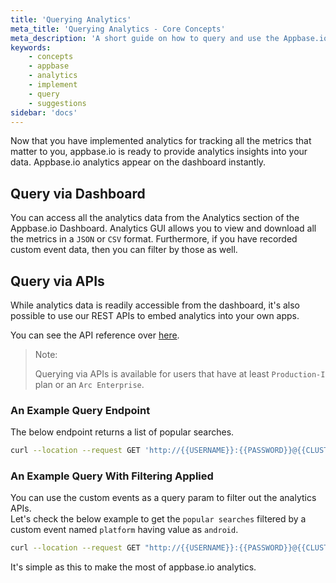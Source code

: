 ```yaml
---
title: 'Querying Analytics'
meta_title: 'Querying Analytics - Core Concepts'
meta_description: 'A short guide on how to query and use the Appbase.io analytics API.'
keywords:
    - concepts
    - appbase
    - analytics
    - implement
    - query
    - suggestions
sidebar: 'docs'
---
```


Now that you have implemented analytics for tracking all the metrics that matter to you, appbase.io is ready to provide analytics insights into your data. Appbase.io analytics appear on the dashboard instantly.


## Query via Dashboard

You can access all the analytics data from the Analytics section of the Appbase.io Dashboard. Analytics GUI allows you to view and download all the metrics in a `JSON` or `CSV` format. Furthermore, if you have recorded custom event data, then you can filter by those as well.

## Query via APIs

While analytics data is readily accessible from the dashboard, it's also possible to use our REST APIs to embed analytics into your own apps.

You can see the API reference over [here](https://arc-api.appbase.io/?version=latest#fa69cbac-143b-4ce1-881b-c8287ac48d37).

> Note:
>
> Querying via APIs is available for users that have at least `Production-I` plan or an `Arc Enterprise`.

### An Example Query Endpoint

The below endpoint returns a list of popular searches.

```bash
curl --location --request GET 'http://{{USERNAME}}:{{PASSWORD}}@{{CLUSTER_URL}}/_analytics/popular-searches'
```

### An Example Query With Filtering Applied

You can use the custom events as a query param to filter out the analytics APIs. <br/>
Let's check the below example to get the `popular searches` filtered by a custom event named `platform` having value as `android`.

```bash
curl --location --request GET "http://{{USERNAME}}:{{PASSWORD}}@{{CLUSTER_URL}}/_analytics/popular-searches?platform=android"
```

It's simple as this to make the most of appbase.io analytics.
